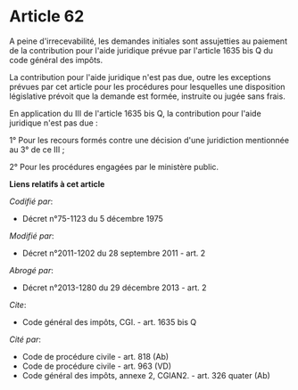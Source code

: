 # Article 62

A peine d'irrecevabilité, les demandes initiales sont assujetties au paiement de la contribution pour l'aide juridique prévue
par l'article 1635 bis Q du code général des impôts.

La contribution pour l'aide juridique n'est pas due, outre les exceptions prévues par cet article pour les procédures pour
lesquelles une disposition législative prévoit que la demande est formée, instruite ou jugée sans frais.

En application du III de l'article 1635 bis Q, la contribution pour l'aide juridique n'est pas due :

1° Pour les recours formés contre une décision d'une juridiction mentionnée au 3° de ce III ;

2° Pour les procédures engagées par le ministère public.

**Liens relatifs à cet article**

_Codifié par_:

  - Décret n°75-1123 du 5 décembre 1975

_Modifié par_:

  - Décret n°2011-1202 du 28 septembre 2011 - art. 2

_Abrogé par_:

  - Décret n°2013-1280 du 29 décembre 2013 - art. 2

_Cite_:

  - Code général des impôts, CGI. - art. 1635 bis Q

_Cité par_:

  - Code de procédure civile - art. 818 (Ab)
  - Code de procédure civile - art. 963 (VD)
  - Code général des impôts, annexe 2, CGIAN2. - art. 326 quater (Ab)
